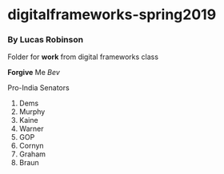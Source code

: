 # digitalframeworks-spring2019
### By Lucas Robinson

Folder for **work** from digital frameworks class

**Forgive** Me _Bev_

Pro-India Senators 
1. Dems 
  1. Murphy 
  1. Kaine 
  1. Warner 
2. GOP 
  1. Cornyn 
  1. Graham 
  1. Braun 
